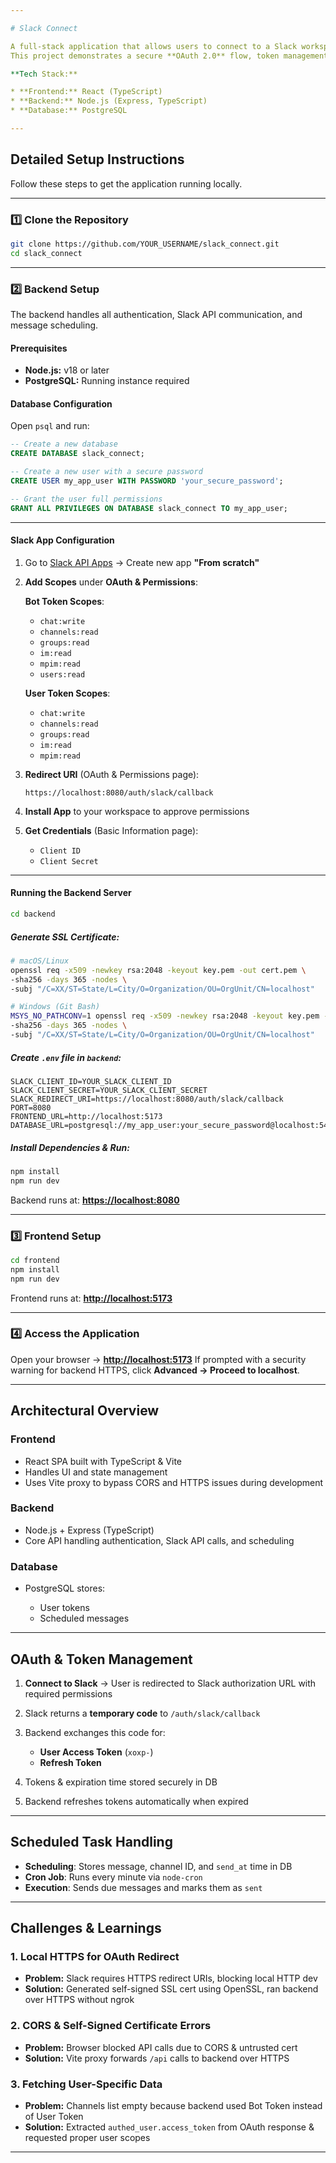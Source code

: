 ```yaml
---

# Slack Connect

A full-stack application that allows users to connect to a Slack workspace, send messages to channels immediately, and schedule messages for future delivery.
This project demonstrates a secure **OAuth 2.0** flow, token management with refresh logic, and a reliable task scheduler.

**Tech Stack:**

* **Frontend:** React (TypeScript)
* **Backend:** Node.js (Express, TypeScript)
* **Database:** PostgreSQL

---
```


## Detailed Setup Instructions

Follow these steps to get the application running locally.

---

### 1️⃣ Clone the Repository

```bash
git clone https://github.com/YOUR_USERNAME/slack_connect.git
cd slack_connect
```

---

### 2️⃣ Backend Setup

The backend handles all authentication, Slack API communication, and message scheduling.

#### **Prerequisites**

* **Node.js:** v18 or later
* **PostgreSQL:** Running instance required

#### **Database Configuration**

Open `psql` and run:

```sql
-- Create a new database
CREATE DATABASE slack_connect;

-- Create a new user with a secure password
CREATE USER my_app_user WITH PASSWORD 'your_secure_password';

-- Grant the user full permissions
GRANT ALL PRIVILEGES ON DATABASE slack_connect TO my_app_user;
```

---

#### **Slack App Configuration**

1. Go to [Slack API Apps](https://api.slack.com/apps) → Create new app **"From scratch"**

2. **Add Scopes** under **OAuth & Permissions**:

   **Bot Token Scopes**:

   * `chat:write`
   * `channels:read`
   * `groups:read`
   * `im:read`
   * `mpim:read`
   * `users:read`

   **User Token Scopes**:

   * `chat:write`
   * `channels:read`
   * `groups:read`
   * `im:read`
   * `mpim:read`

3. **Redirect URI** (OAuth & Permissions page):

   ```
   https://localhost:8080/auth/slack/callback
   ```

4. **Install App** to your workspace to approve permissions

5. **Get Credentials** (Basic Information page):

   * `Client ID`
   * `Client Secret`

---

#### **Running the Backend Server**

```bash
cd backend
```

##### Generate SSL Certificate:

```bash
# macOS/Linux
openssl req -x509 -newkey rsa:2048 -keyout key.pem -out cert.pem \
-sha256 -days 365 -nodes \
-subj "/C=XX/ST=State/L=City/O=Organization/OU=OrgUnit/CN=localhost"

# Windows (Git Bash)
MSYS_NO_PATHCONV=1 openssl req -x509 -newkey rsa:2048 -keyout key.pem -out cert.pem \
-sha256 -days 365 -nodes \
-subj "/C=XX/ST=State/L=City/O=Organization/OU=OrgUnit/CN=localhost"
```

##### Create `.env` file in `backend`:

```env
SLACK_CLIENT_ID=YOUR_SLACK_CLIENT_ID
SLACK_CLIENT_SECRET=YOUR_SLACK_CLIENT_SECRET
SLACK_REDIRECT_URI=https://localhost:8080/auth/slack/callback
PORT=8080
FRONTEND_URL=http://localhost:5173
DATABASE_URL=postgresql://my_app_user:your_secure_password@localhost:5432/slack_connect
```

##### Install Dependencies & Run:

```bash
npm install
npm run dev
```

Backend runs at: **[https://localhost:8080](https://localhost:8080)**

---

### 3️⃣ Frontend Setup

```bash
cd frontend
npm install
npm run dev
```

Frontend runs at: **[http://localhost:5173](http://localhost:5173)**

---

### 4️⃣ Access the Application

Open your browser → **[http://localhost:5173](http://localhost:5173)**
If prompted with a security warning for backend HTTPS, click **Advanced → Proceed to localhost**.

---

## Architectural Overview

### **Frontend**

* React SPA built with TypeScript & Vite
* Handles UI and state management
* Uses Vite proxy to bypass CORS and HTTPS issues during development

### **Backend**

* Node.js + Express (TypeScript)
* Core API handling authentication, Slack API calls, and scheduling

### **Database**

* PostgreSQL stores:

  * User tokens
  * Scheduled messages

---

##  OAuth & Token Management

1. **Connect to Slack** → User is redirected to Slack authorization URL with required permissions
2. Slack returns a **temporary code** to `/auth/slack/callback`
3. Backend exchanges this code for:

   * **User Access Token** (`xoxp-`)
   * **Refresh Token**
4. Tokens & expiration time stored securely in DB
5. Backend refreshes tokens automatically when expired

---

##  Scheduled Task Handling

* **Scheduling**: Stores message, channel ID, and `send_at` time in DB
* **Cron Job**: Runs every minute via `node-cron`
* **Execution**: Sends due messages and marks them as `sent`

---

## Challenges & Learnings

### **1. Local HTTPS for OAuth Redirect**

* **Problem:** Slack requires HTTPS redirect URIs, blocking local HTTP dev
* **Solution:** Generated self-signed SSL cert using OpenSSL, ran backend over HTTPS without ngrok

### **2. CORS & Self-Signed Certificate Errors**

* **Problem:** Browser blocked API calls due to CORS & untrusted cert
* **Solution:** Vite proxy forwards `/api` calls to backend over HTTPS

### **3. Fetching User-Specific Data**

* **Problem:** Channels list empty because backend used Bot Token instead of User Token
* **Solution:** Extracted `authed_user.access_token` from OAuth response & requested proper user scopes

---
